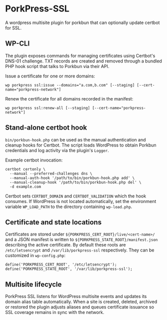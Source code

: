 # PorkPress-SSL
A wordpress multisite plugin for porkbun that can optionally update certbot for SSL.

## WP-CLI

The plugin exposes commands for managing certificates using Certbot's DNS-01
challenge. TXT records are created and removed through a bundled PHP hook
script that talks to Porkbun via their API.

Issue a certificate for one or more domains:

```
wp porkpress ssl:issue --domains="a.com,b.com" [--staging] [--cert-name="porkpress-network"]
```

Renew the certificate for all domains recorded in the manifest:

```
wp porkpress ssl:renew-all [--staging] [--cert-name="porkpress-network"]
```

## Stand‑alone certbot hook

`bin/porkbun-hook.php` can be used as the manual authentication and cleanup
hooks for Certbot. The script loads WordPress to obtain Porkbun credentials and
log activity via the plugin's `Logger`.

Example certbot invocation:

```
certbot certonly \
  --manual --preferred-challenges dns \
  --manual-auth-hook '/path/to/bin/porkbun-hook.php add' \
  --manual-cleanup-hook '/path/to/bin/porkbun-hook.php del' \
  -d example.com
```

Certbot sets `CERTBOT_DOMAIN` and `CERTBOT_VALIDATION` which the hook consumes.
If WordPress is not located automatically, set the environment variable
`WP_LOAD_PATH` to the directory containing `wp-load.php`.

## Certificate and state locations

Certificates are stored under `${PORKPRESS_CERT_ROOT}/live/<cert-name>/` and a
JSON manifest is written to `${PORKPRESS_STATE_ROOT}/manifest.json` describing
the active certificate. By default these roots are `/etc/letsencrypt` and
`/var/lib/porkpress-ssl` respectively. They can be customized in `wp-config.php`:

```
define('PORKPRESS_CERT_ROOT', '/etc/letsencrypt');
define('PORKPRESS_STATE_ROOT', '/var/lib/porkpress-ssl');
```

## Multisite lifecycle

PorkPress SSL listens for WordPress multisite events and updates its domain
alias table automatically. When a site is created, deleted, archived or
restored the plugin adjusts aliases and queues certificate issuance so SSL
coverage remains in sync with the network.
